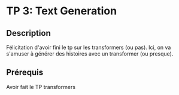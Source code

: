 # TP 3: Text Generation

## Description
Félicitation d'avoir fini le tp sur les transformers (ou pas). Ici, on va s'amuser à générer des histoires avec un transformer (ou presque).

## Prérequis
Avoir fait le TP transformers
